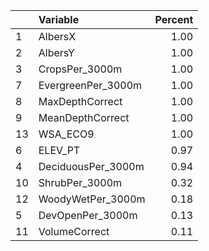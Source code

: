 |   |Variable           | Percent|
|:--|:------------------|-------:|
|1  |AlbersX            |    1.00|
|2  |AlbersY            |    1.00|
|3  |CropsPer_3000m     |    1.00|
|7  |EvergreenPer_3000m |    1.00|
|8  |MaxDepthCorrect    |    1.00|
|9  |MeanDepthCorrect   |    1.00|
|13 |WSA_ECO9           |    1.00|
|6  |ELEV_PT            |    0.97|
|4  |DeciduousPer_3000m |    0.94|
|10 |ShrubPer_3000m     |    0.32|
|12 |WoodyWetPer_3000m  |    0.18|
|5  |DevOpenPer_3000m   |    0.13|
|11 |VolumeCorrect      |    0.11|
